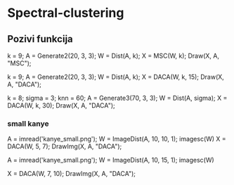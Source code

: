 # Spectral-clustering


## Pozivi funkcija

k = 9; A = Generate2(20, 3, 3); W = Dist(A, k); X = MSC(W, k); Draw(X, A, "MSC");

k = 9; A = Generate2(20, 3, 3); W = Dist(A, k); X = DACA(W, k, 15); Draw(X, A, "DACA");

k = 8; sigma = 3; knn = 60; A = Generate3(70, 3, 3); W = Dist(A, sigma); X = DACA(W, k, 30); Draw(X, A, "DACA");


### small kanye
A = imread('kanye_small.png'); W = ImageDist(A, 10, 10, 1); imagesc(W)
X = DACA(W, 5, 7); DrawImg(X, A, "DACA");


A = imread('kanye_small.png'); W = ImageDist(A, 10, 15, 1); imagesc(W)

X = DACA(W, 7, 10); DrawImg(X, A, "DACA");
